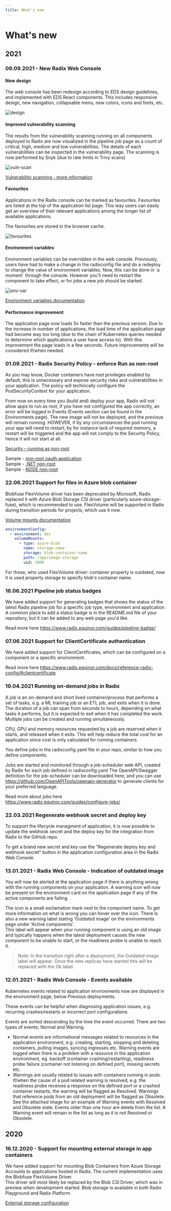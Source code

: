 ```yaml
---
title: What's new
---
```


# What's new

## 2021

### 09.09.2021 - New Radix Web Console

#### New design

The web console has been redesign according to EDS design guidelines, and implemented with EDS React components. This includes responsive design, new navigation, collapsable menu, new colors, icons and fonts, etc.  

![design](./design.png)

#### Improved vulnerability scanning

The results from the vulnerability scanning running on all components deployed to Radix are now visualized in the pipeline job page as a count of critical, high, medium and low vulnerabilities. The details of each vulnerabilities can be inspected in the vulnerability page. The scanning is now performed by Snyk (due to rate limits in Trivy scans)  

![vuln-scan](./vuln-scan.png)  

[Vulnerability scanning - more information](../../docs/topic-concepts#scanning-images-for-security-issues)

#### Favourites

Applications in the Radix console can be marked as favourites. Favourites are listed at the top of the application list page. This way users can easily get an overview of their relevant applications among the longer list of available applications.  

The favourites are stored in the browser cache.  

![favourites](./favourites.png)

#### Environment variables  

Environment variables can be overridden in the web console. Previously, users have had to make a change in the radixconfig file and do a redeploy to change the value of environment variables. Now, this can be done in ´a moment´ through the console. However you'll need to restart the component to take effect, or for jobs a new job should be started.  

![env-var](./env-var.png)  

[Environment variables documentation](../../guides/environment-variables/)  

#### Performance improvement  

The application page now loads 5x faster than the previous version. Due to the increase in number of applications, the load time of the application page had become way too long (due to the chain of Kubernetes queries needed to determine which applications a user have access to). With this improvement the page loads in a few seconds. Future improvements will be considered if/when needed.  

### 01.09.2021 - Radix Security Policy - enforce Run as non-root  

As you may know, Docker containers have root privileges enabled by default, this is unnecessary and expose security risks and vulnerabilities in your application. The policy will technically configure the PodSecurityContext for your application.  

From now on every time you (build and) deploy your app, Radix will not allow apps to run as root, if you have not configured the app correctly, an error will be logged in Events (Events section can be found in the Environments page). The new image will not be deployed, and the previous will remain running.
HOWEVER, if by any circumstances the pod running your app will need to restart, by for instance lack of required memory, a restart will be triggered and the app will not comply to the Security Policy, hence it will not start at all.  

[Security – running as non-root](../../docs/topic-docker/#running-as-non-root)  

Sample - [non-root oauth application](https://github.com/equinor/radix-example-oauth-proxy)  
Sample - [.NET non-root](https://github.com/equinor/radix-example-4-dotnet)  
Sample - [NODE non-root](https://github.com/equinor/radix-example-scenario-5-nodejs)  

### 22.06.2021 Support for files in Azure blob container

Blobfuse FlexVolume driver has been deprecated by Microsoft, Radix replaced it with Azure Blob Storage CSI driver (particularly azure-storage-fuse), which is recommended to use.  FlexVolume will be supported in Radix during transition periods for projects, which use it now.  

[Volume mounts documentation](../../docs/reference-radix-config/#volumemounts)  

```yaml
environmentConfig:
  - environment: dev
    volumeMounts:
      - type: azure-blob
        name: storage-name
        storage: blob-container-name
        path: /app/image-storage
        uid: 1000
```  

For those, who used FlexVolume driver: container property is outdated, now it is used property storage  to specify blob's container name.  

### 16.06.2021 Pipeline job status badges

We have added support for generating badges that shows the status of the latest Radix pipeline job for a specific job type, environment and application.
A common place to add a status badge is in the README.md file of your repository, but it can be added to any web page you'd like.  

Read more here <https://www.radix.equinor.com/guides/pipeline-badge/>

### 07.06.2021 Support for ClientCertificate authentication

We have added support for ClientCertificates, which can be configured on a component or a specific environment.  

Read more here <https://www.radix.equinor.com/docs/reference-radix-config/#clientcertificate>

### 19.04.2021 Running on-demand jobs in Radix

A job is an on-demand and short lived container/process that performs a set of tasks, e.g. a ML training job or an ETL job, and exits when it is done.
The duration of a job can span from seconds to hours, depending on what tasks it performs, but it is expected to exit when it has completed the work.
Multiple jobs can be created and running simultaneously.  

CPU, GPU and memory resources requested by a job are reserved when it starts, and released when it exits. This will help reduce the total cost for an application since cost is only calculated for running containers.  

You define jobs in the radixconfig.yaml file in your repo, similar to how you define components.  

Jobs are started and monitored through a job-scheduler web API, created by Radix for each job defined in radixconfig.yaml
The OpenAPI/Swagger definition for the job-scheduler can be downloaded here, and you can use <https://github.com/OpenAPITools/openapi-generator> to generate clients for your preferred language.  

Read more about jobs here <https://www.radix.equinor.com/guides/configure-jobs/>

### 22.03.2021 Regenerate webhook secret and deploy key

To support the lifecycle managment of application, it is now possible to update the webhook secret and the deploy key for the integration from Radix to the GitHub repo.  

To get a brand new secret and key use the "Regenerate deploy key and webhook secret" button in the application configuration area in the Radix Web Console.

### 13.01.2021 - Radix Web Console - Indication of outdated image

You will now be alerted at the application page if there is anything wrong with the running components on your application. A warning icon will now be present on the environment card on the application page if any of the active components are failing.  

The icon is a small exclamation mark next to the component name. To get more information on what is wrong you can hover over the icon. There is also a new warning label stating 'Outdated image' on the environments page under 'Active components'.  
This label will appear when your running component is using an old image and typically happens when the latest deployment causes the new component to be unable to start, or the readiness probe is unable to reach it.  

> Note: In the transition right after a deployment, the Outdated image  label will appear. Once the new replicas have started this will be replaced with the Ok  label.  

### 12.01.2021 - Radix Web Console - Events available

Kubernetes events related to application environments now are displayed in the environment page, below Previous deployments.  

These events can be helpful when diagnosing application issues, e.g. recurring crashes/restarts or incorrect port configurations.  

Events are sorted descending by the time the event occurred. There are two types of events; Normal and Warning.  

- Normal events are informational messages related to resources in the application environment, e.g. creating, starting, stopping and deleting containers, pulling images, syncing ingresses etc.
Warning events are logged when there is a problem with a resource in the application environment,
eg. backoff (container crashing/restarting), readiness probe failure (container not listening on defined port), missing secrets etc.  
- Warnings are usually related to issues with containers running in pods.
If/when the cause of a pod related warning is resolved, e.g. the readiness probe receives a response on the defined port or a crashed container restarts, the warning will be flagged as Resolved. Warnings that reference pods from an old deployment will be flagged as Obsolete.
See the attached image for an example of Warning events with Resolved and Obsolete state.
Events older than one hour are delete from the list. A Warning event will remain in the list as long as it is not Resolved or Obsolete.

## 2020

### 16.12.2020 - Support for mounting external storage in app containers

We have added support for mounting Blob Containers from Azure Storage Accounts to applications hosted in Radix.
The current implementation uses the Blobfuse FlexVolume Driver.  
This driver will most likely be replaced by the Blob CSI Driver, which was in preview when development started.
Blob storage is available in both Radix Playground and Radix Platform.  

[External storage configuration](../../guides/volume-mounts/)
